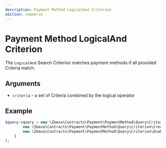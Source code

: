 ```yaml
---
description: Payment Method LogicalAnd Criterion
edition: commerce
---
```


# Payment Method LogicalAnd Criterion

The `LogicalAnd` Search Criterion matches payment methods if all provided Criteria match.

## Arguments

- `criteria` - a set of Criteria combined by the logical operator

## Example

``` php
$query->query = new \Ibexa\Contracts\Payment\PaymentMethod\Query\Criterion\LogicalAnd([
        new \Ibexa\Contracts\Payment\PaymentMethod\Query\Criterion\CreatedAt(new DateTime('2023-03-01'));
        new \Ibexa\Contracts\Payment\PaymentMethod\Query\Criterion\Enabled(true);
    ]
);
```
